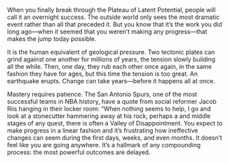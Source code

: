 When you finally break through the Plateau of Latent Potential,
people will call it an overnight success. The outside world only sees the
most dramatic event rather than all that preceded it. But you know
that it’s the work you did long ago—when it seemed that you weren’t
making any progress—that makes the jump today possible.

It is the human equivalent of geological pressure. Two tectonic
plates can grind against one another for millions of years, the tension
slowly building all the while. Then, one day, they rub each other once
again, in the same fashion they have for ages, but this time the tension
is too great. An earthquake erupts. Change can take years—before it
happens all at once.

Mastery requires patience. The San Antonio Spurs, one of the most
successful teams in NBA history, have a quote from social reformer
Jacob Riis hanging in their locker room: “When nothing seems to help,
I go and look at a stonecutter hammering away at his rock, perhaps a
and middle stages of any quest, there is often a Valley of
Disappointment. You expect to make progress in a linear fashion and
it’s frustrating how ineffective changes can seem during the first days,
weeks, and even months. It doesn’t feel like you are going anywhere.
It’s a hallmark of any compounding process: the most powerful
outcomes are delayed.